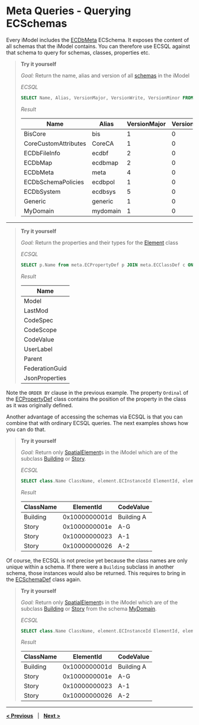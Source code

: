 # Meta Queries - Querying ECSchemas

Every iModel includes the [ECDbMeta](../ECDbMeta.ecschema.md) ECSchema. It exposes the content of all schemas that the iModel contains. You can therefore use ECSQL against that schema to query for schemas, classes, properties etc.

> **Try it yourself**
>
> *Goal:* Return the name, alias and version of all [schemas](../ECDbMeta.ecschema.md#ECSchemaDef) in the iModel
>
> *ECSQL*
> ```sql
> SELECT Name, Alias, VersionMajor, VersionWrite, VersionMinor FROM meta.ECSchemaDef ORDER BY Name
> ```
> *Result*
>
> Name | Alias | VersionMajor | VersionWrite | VersionMinor
> --- | --- | --- | --- | ---
> BisCore | bis | 1 | 0 | 0
> CoreCustomAttributes | CoreCA | 1 | 0 | 1
> ECDbFileInfo | ecdbf | 2 | 0 | 1
> ECDbMap | ecdbmap | 2 | 0 | 0
> ECDbMeta | meta | 4 | 0 | 1
> ECDbSchemaPolicies | ecdbpol | 1 | 0 | 0
> ECDbSystem | ecdbsys | 5 | 0 | 1
> Generic |generic | 1 | 0 | 0
> MyDomain | mydomain | 1 | 0 | 0

---

> **Try it yourself**
>
> *Goal:* Return the properties and their types for the [Element](../../bis/domains/BisCore.ecschema.md#Element) class
>
> *ECSQL*
> ```sql
> SELECT p.Name from meta.ECPropertyDef p JOIN meta.ECClassDef c ON c.ECInstanceId=p.Class.Id WHERE c.Name='Element' ORDER BY p.Ordinal
> ```
>
> *Result*
>
> Name |
> --- |
> Model |
> LastMod |
> CodeSpec |
> CodeScope |
> CodeValue |
> UserLabel |
> Parent |
> FederationGuid |
> JsonProperties |

Note the `ORDER BY` clause in the previous example. The property `Ordinal` of the [ECPropertyDef](../ECDbMeta.ecschema.md#ECPropertyDef) class contains the position of the property in the class as it was originally defined.

Another advantage of accessing the schemas via ECSQL is that you can combine that with ordinary ECSQL queries. The next examples shows how you can do that.

> **Try it yourself**
>
> *Goal:* Return only [SpatialElement](../../bis/domains/BisCore.ecschema.md#SpatialElement)s in the iModel which are of the subclass [Building](./MyDomain.ecschema.md#Building) or [Story](./MyDomain.ecschema.md#Story).
>
> *ECSQL*
> ```sql
> SELECT class.Name ClassName, element.ECInstanceId ElementId, element.CodeValue FROM bis.SpatialElement element JOIN meta.ECClassDef class ON element.ECClassId=class.ECInstanceId WHERE class.Name IN ('Building','Story')
> ```
>
> *Result*
>
> ClassName | ElementId | CodeValue
> --- | --- | ---
> Building | 0x1000000001d | Building A
> Story | 0x1000000001e | A-G
> Story | 0x10000000023 | A-1
> Story | 0x10000000026 | A-2

Of course, the ECSQL is not precise yet because the class names are only unique within a schema. If there
were a `Building` subclass in another schema, those instances would also be returned. This requires to bring in the [ECSchemaDef](../ECDbMeta.ecschema.md#ECSchemaDef) class again.

> **Try it yourself**
>
> *Goal:* Return only [SpatialElement](../../bis/domains/BisCore.ecschema.md#SpatialElement)s in the iModel which are of the subclass [Building](./MyDomain.ecschema.md#Building) or [Story](./MyDomain.ecschema.md#Story) from the schema [MyDomain](./MyDomain.ecschema.md).
>
> *ECSQL*
> ```sql
> SELECT class.Name ClassName, element.ECInstanceId ElementId, element.CodeValue FROM bis.SpatialElement element JOIN meta.ECClassDef class ON element.ECClassId=class.ECInstanceId JOIN meta.ECSchemaDef schema ON schema.ECInstanceId=class.Schema.Id WHERE schema.Name='MyDomain' AND class.Name IN ('Building','Story')
> ```
>
> *Result*
>
> ClassName | ElementId | CodeValue
> --- | --- | ---
> Building | 0x1000000001d | Building A
> Story | 0x1000000001e | A-G
> Story | 0x10000000023 | A-1
> Story | 0x10000000026 | A-2

---

[**< Previous**](./SpatialQueries.md) &nbsp; | &nbsp; [**Next >**](./ChangeSummaryQueries.md)